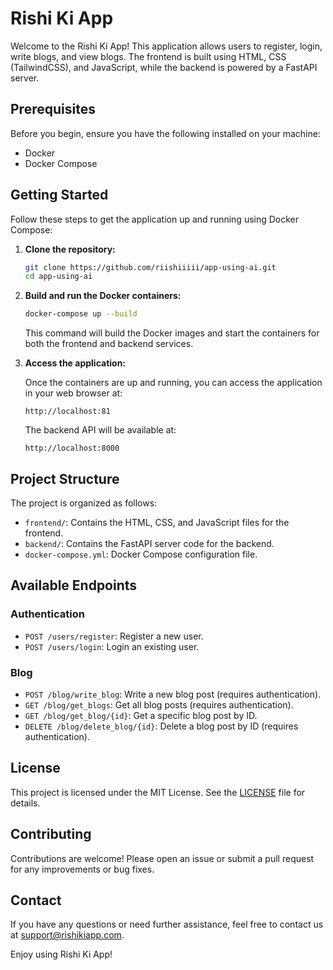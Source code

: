
# Rishi Ki App

Welcome to the Rishi Ki App! This application allows users to register, login, write blogs, and view blogs. The frontend is built using HTML, CSS (TailwindCSS), and JavaScript, while the backend is powered by a FastAPI server.

## Prerequisites

Before you begin, ensure you have the following installed on your machine:

- Docker
- Docker Compose

## Getting Started

Follow these steps to get the application up and running using Docker Compose:

1. **Clone the repository:**

   ```sh
   git clone https://github.com/riishiiiii/app-using-ai.git
   cd app-using-ai
   ```

2. **Build and run the Docker containers:**

   ```sh
   docker-compose up --build
   ```

   This command will build the Docker images and start the containers for both the frontend and backend services.

3. **Access the application:**

   Once the containers are up and running, you can access the application in your web browser at:

   ```
   http://localhost:81
   ```

   The backend API will be available at:

   ```
   http://localhost:8000
   ```

## Project Structure

The project is organized as follows:

- `frontend/`: Contains the HTML, CSS, and JavaScript files for the frontend.
- `backend/`: Contains the FastAPI server code for the backend.
- `docker-compose.yml`: Docker Compose configuration file.

## Available Endpoints

### Authentication

- `POST /users/register`: Register a new user.
- `POST /users/login`: Login an existing user.

### Blog

- `POST /blog/write_blog`: Write a new blog post (requires authentication).
- `GET /blog/get_blogs`: Get all blog posts (requires authentication).
- `GET /blog/get_blog/{id}`: Get a specific blog post by ID.
- `DELETE /blog/delete_blog/{id}`: Delete a blog post by ID (requires authentication).

## License

This project is licensed under the MIT License. See the [LICENSE](LICENSE) file for details.

## Contributing

Contributions are welcome! Please open an issue or submit a pull request for any improvements or bug fixes.

## Contact

If you have any questions or need further assistance, feel free to contact us at support@rishikiapp.com.

Enjoy using Rishi Ki App!
